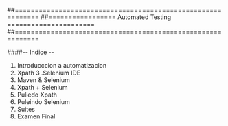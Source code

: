 ##============================================================
##=================   Automated Testing ======================
##============================================================

####-- Indice --

1. Introducccion a automatizacion
2. Xpath
3 .Selenium IDE
4. Maven & Selenium 
5. Xpath + Selenium
6. Puliedo Xpath
7. Puleindo Selenium
8. Suites
9. Examen Final
